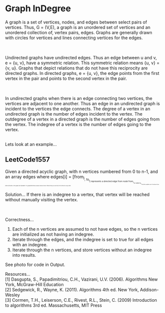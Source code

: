 # Graph InDegree

A graph is a set of vertices, nodes, and edges between select pairs of vertices.  Thus, G = (V,E), a graph is an unordered set of vertices and an unordered collection of, vertex pairs, edges.  Graphs are generally drawn with circles for vertices and lines connecting vertices for the edges.  
<br/><br/>

Undirected graphs have undirected edges.  Thus an edge between u and v, e = {u, v}, have a symmetric relation.  This symmetric relation means {u, v} = {v, u}.  Graphs that depict relations that do not have this reciprocity are directed graphs.  In directed graphs, e = {u, v}, the edge points from the first vertex in the pair and points to the second vertex in the pair.  
<br/><br/>

In undirected graphs when there is an edge connecting two vertices, the vertices are adjacent to one another.  Thus an edge in an undirected graph is incident to the vertices the edge connects.  The degree of a vertex in an undirected graph is the number of edges incident to the vertex.  The outdegree of a vertex in a directed graph is the number of edges going from the vertex.  The indegree of a vertex is the number of edges going to the vertex.
<br/><br/>

Lets look at an example... <br/>
## LeetCode1557 

Given a directed acyclic graph, with n vertices numbered from 0 to n-1, and an array edges where edges[i] = [from<sub>i<sub/>, to<sub>i<sub/>] represents a directed edge from node from<sub>i<sub/> to node to<sub>i<sub/>.  Find the smallest set of vertices from which all nodes in the graph are reachable. It's guaranteed that a unique solution exists.  Notice that you can return the vertices in any order.
<br/><br/>

Solution...
If there is an indegree to a vertex, that vertex will be reached without manually visiting the vertex.  
<br/><br/>

Correctness...
1.  Each of the n vertices are assumed to not have edges, so the n vertices are initialized as not having an indegree.  
2.  Iterate through the edges, and the indegree is set to true for all edges with an indegree.
3.  Iterate through the n vertices, and store vertices without an indegree into results.

See photo for code in Output.


Resources... <br/>
[1] Dasgupta, S., Papadimitriou, C.H., Vazirani, U.V. (2006). Algorithms New York, McGraw-Hill Education <br/>
[2] Sedgewick, R., Wayne, K. (2011). Algorithms 4th ed. New York, Addison-Wesley <br/>
[3] Cormen, T.H., Leiserson, C.E., Rivest, R.L., Stein, C. (2009) Introduction to algorithms 3rd ed. Massachusetts, MIT Press <br/>
